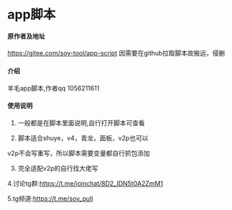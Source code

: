 # app脚本

#### 原作者及地址
https://gitee.com/soy-tool/app-script
因需要在github拉取脚本故搬运，侵删

#### 介绍
羊毛app脚本,作者qq 1056211611

#### 使用说明

1.  一般都是在脚本里面说明,自行打开脚本可查看

2.  脚本适合shuye，v4，青龙，面板，v2p也可以

v2p不会写重写，所以脚本需要变量都自行抓包添加

3.  完全适配v2p的自行找大佬写

4.讨论tg群:https://t.me/joinchat/8D2_IDN5t0A2ZmM1

5.tg频道:https://t.me/soy_pull

